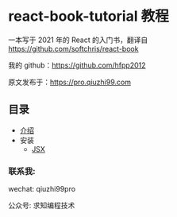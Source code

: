 # react-book-tutorial 教程

一本写于 2021 年的 React 的入门书，翻译自 https://github.com/softchris/react-book

我的 github：https://github.com/hfpp2012

原文发布于：https://pro.qiuzhi99.com

## 目录

- [介绍](README.md)
- 安装
  - [JSX](chapters/1-basics/jsx.zh-CN.md)

### 联系我:

wechat: qiuzhi99pro

公众号: 求知编程技术
